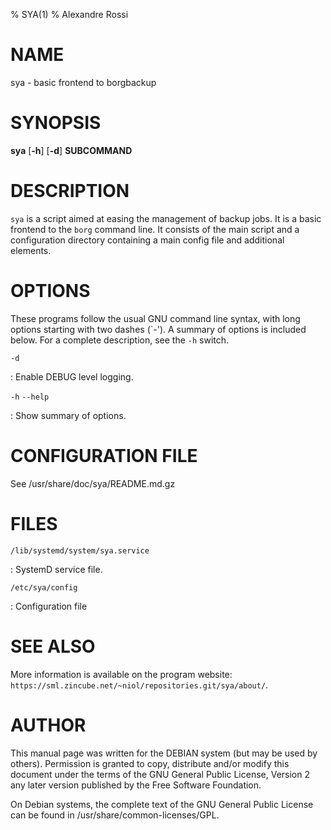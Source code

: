 % SYA(1)
% Alexandre Rossi

# NAME

sya - basic frontend to borgbackup

# SYNOPSIS

**sya** [**-h**] [**-d**] **SUBCOMMAND**

# DESCRIPTION

`sya` is a script aimed at easing the management of backup jobs. It is a basic
frontend to the `borg` command line. It consists of the main script and a
configuration directory containing a main config file and additional elements.

# OPTIONS

These programs follow the usual GNU command line syntax, with long
options starting with two dashes (\`-\'). A summary of options is
included below. For a complete description, see the `-h` switch.

`-d`

: Enable DEBUG level logging.

`-h` `--help`

: Show summary of options.

# CONFIGURATION FILE

See /usr/share/doc/sya/README.md.gz

# FILES

`/lib/systemd/system/sya.service`

: SystemD service file.

`/etc/sya/config`

: Configuration file

# SEE ALSO

More information is available on the program website:
`https://sml.zincube.net/~niol/repositories.git/sya/about/`.

# AUTHOR

This manual page was written for the DEBIAN system (but may be used by
others). Permission is granted to copy, distribute and/or modify this
document under the terms of the GNU General Public License, Version 2
any later version published by the Free Software Foundation.

On Debian systems, the complete text of the GNU General Public License
can be found in /usr/share/common-licenses/GPL.

